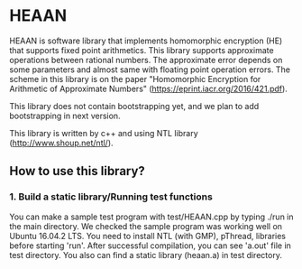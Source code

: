 # HEAAN
HEAAN is software library that implements homomorphic encryption (HE) that supports fixed point arithmetics.
This library supports approximate operations between rational numbers.
The approximate error depends on some parameters and almost same with floating point operation errors.
The scheme in this library is on the paper "Homomorphic Encryption for Arithmetic of Approximate Numbers" (https://eprint.iacr.org/2016/421.pdf).

This library does not contain bootstrapping yet, and we plan to add bootstrapping in next version.

This library is written by c++ and using NTL library (http://www.shoup.net/ntl/).

## How to use this library?
### 1. Build a static library/Running test functions
You can make a sample test program with test/HEAAN.cpp by typing ./run in the main directory. We checked the sample program was working well on Ubuntu 16.04.2 LTS. You need to install NTL (with GMP), pThread, libraries before starting 'run'. After successful compilation, you can see 'a.out' file in test directory. You also can find a static library (heaan.a) in test directory. 
